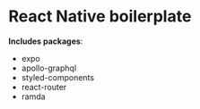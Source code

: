 # React Native boilerplate

**Includes packages**:

* expo
* apollo-graphql
* styled-components
* react-router
* ramda
